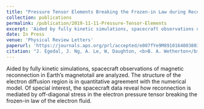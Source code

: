 ```yaml
---
title: "Pressure Tensor Elements Breaking the Frozen-in Law during Reconnection in Earth's Magnetotail"
collection: publications
permalink: /publication/2019-11-11-Pressure-Tensor-Elements
excerpt: 'Aided by fully kinetic simulations, spacecraft observations of magnetic reconnection in Earth’s magnetotail are analyzed. The structure of the electron diffusion region is in quantitative agreement with the numerical model. Of special interest, the spacecraft data reveal how reconnection is mediated by off-diagonal stress in the electron pressure tensor breaking the frozen-in law of the electron fluid.'
date: In Press
venue: 'Physical Review Letters'
paperurl: 'https://journals.aps.org/prl/accepted/e007fYe9M8910164003803e7ae73409a8b808935c'
citation: "J. Egedal, J. Ng, A. Le, W, Daughton, <b>B. A. Wetherton</b>, J. Dorelli, D. Gershman, and A. Rager. Pressure tensor elements breaking the frozen-in law during reconnection in Earth's magnetotail. Physical Review Letters. In Press. "
---
```

Aided by fully kinetic simulations, spacecraft observations of magnetic reconnection in Earth’s magnetotail are analyzed. The structure of the electron diffusion region is in quantitative agreement with the numerical model. Of special interest, the spacecraft data reveal how reconnection is mediated by off-diagonal stress in the electron pressure tensor breaking the frozen-in law of the electron fluid.
